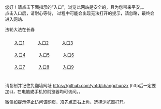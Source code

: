 您好！请点击下面指示的“入口”，浏览此网站是安全的，且为您带来平安。。 <br/>
点击入口后，请耐心等待， 过程中可能会出现无法打开的提示，请忽略，最终会进入网站. </br>

法轮大法在长春<br/>
<div style="padding:10px"><a style="margin:20px" target="_blank" href="https://d2xlucs2ig1yt1.cloudfront.net/2Qpsp?uogjhpy" id="ccLink1" rel="nofollow">入口1</a> <a target="_blank" style="margin:20px" href="https://d3tzhutcp2yc9w.cloudfront.net/2Qpsp?irhzu" id="ccLink2" rel="nofollow">入口2</a> <a style="margin:20px" target="_blank" href="https://d1la97agt5kbrk.cloudfront.net/2Qpsp?kkpcztxt" id="ccLink3" rel="nofollow">入口3</a></div>

<div style="padding:10px" ><a style="margin:20px" target="_blank" href="https://d2xlucs2ig1yt1.cloudfront.net/2Qpsp?uogjhpy" id="ccLink4" rel="nofollow">入口4</a> <a style="margin:20px" href="https://d3tzhutcp2yc9w.cloudfront.net/2Qpsp?irhzu" target="_blank" id="ccLink5" rel="nofollow">入口5</a> <a style="margin:20px" href="https://d1la97agt5kbrk.cloudfront.net/2Qpsp?kkpcztxt" target="_blank" id="ccLink6" rel="nofollow">入口6</a></div>

<div style="padding:10px"><a style="margin:20px" target="_blank" href="https://d2xlucs2ig1yt1.cloudfront.net/2Qpsp?uogjhpy" id="ccLink7" rel="nofollow">入口7</a> <a style="margin:20px" href="https://d3tzhutcp2yc9w.cloudfront.net/2Qpsp?irhzu" target="_blank" id="ccLink8" rel="nofollow">入口8</a> <a style="margin:20px" target="_blank" href="https://d1la97agt5kbrk.cloudfront.net/2Qpsp?kkpcztxt" id="ccLink9" rel="nofollow">入口9</a></div>

<br/>



请复制并记住免翻墙网址 https://github.com/yntd/changchunzx (http后一定要加s)，在电脑或手机的浏览器均可访问。。<br/>

微信如提示停止访问该网页，须先点击右上角，选择浏览器打开。
